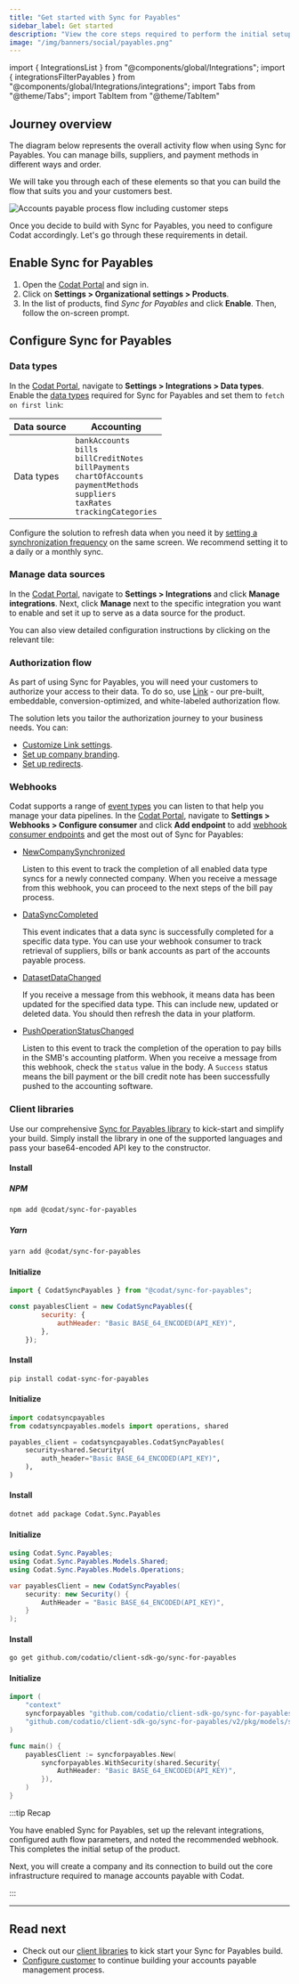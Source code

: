```yaml
---
title: "Get started with Sync for Payables"
sidebar_label: Get started
description: "View the core steps required to perform the initial setup for Sync for Payables"
image: "/img/banners/social/payables.png"
---
```


import { IntegrationsList } from "@components/global/Integrations";
import { integrationsFilterPayables } from "@components/global/Integrations/integrations";
import Tabs from "@theme/Tabs";
import TabItem from "@theme/TabItem"

## Journey overview

The diagram below represents the overall activity flow when using Sync for Payables. You can manage bills, suppliers, and payment methods in different ways and order. 

We will take you through each of these elements so that you can build the flow that suits you and your customers best.

![Accounts payable process flow including customer steps](/img/payables/payables-process-flow.png)

Once you decide to build with Sync for Payables, you need to configure Codat accordingly. Let's go through these requirements in detail.

## Enable Sync for Payables

1. Open the <a href="https://app.codat.io" target="_blank">Codat Portal</a> and sign in.
2. Click on **Settings > Organizational settings > Products**.
3. In the list of products, find _Sync for Payables_ and click **Enable**. Then, follow the on-screen prompt.

## Configure Sync for Payables

### Data types

In the <a href="https://app.codat.io" target="_blank">Codat Portal</a>, navigate to **Settings > Integrations > Data types**. Enable the [data types](/core-concepts/data-type-settings#override-the-default-sync-settings) required for Sync for Payables and set them to `fetch on first link`: 

| Data source | Accounting                                                                                                                                                                     |
|-------------|--------------------------------------------------------------------------------------------------------------------------------------------------------------------------------|
| Data types  | `bankAccounts`<br/> `bills`<br/> `billCreditNotes`<br/> `billPayments`<br/> `chartOfAccounts`<br/> `paymentMethods`<br/> `suppliers`<br/> `taxRates`<br/> `trackingCategories` |

Configure the solution to refresh data when you need it by [setting a synchronization frequency](/core-concepts/data-type-settings#choose-a-synchronization-frequency) on the same screen. We recommend setting it to a daily or a monthly sync.

### Manage data sources

In the <a href="https://app.codat.io" target="_blank">Codat Portal</a>, navigate to **Settings > Integrations** and click **Manage integrations**. Next, click **Manage** next to the specific integration you want to enable and set it up to serve as a data source for the product. 

You can also view detailed configuration instructions by clicking on the relevant tile:

<IntegrationsList filter={integrationsFilterPayables} />

### Authorization flow

As part of using Sync for Payables, you will need your customers to authorize your access to their data. To do so, use [Link](/auth-flow/authorize-embedded-link) - our pre-built, embeddable, conversion-optimized, and white-labeled authorization flow.

The solution lets you tailor the authorization journey to your business needs. You can:

* [Customize Link settings](/auth-flow/customize/customize-link).
* [Set up company branding](/auth-flow/customize/branding).
* [Set up redirects](/auth-flow/customize/set-up-redirects).

### Webhooks

Codat supports a range of [event types](/using-the-api/webhooks/event-types) you can listen to that help you manage your data pipelines. In the <a href="https://app.codat.io" target="_blank">Codat Portal</a>, navigate to **Settings > Webhooks > Configure consumer** and click **Add endpoint** to add [webhook consumer endpoints](/using-the-api/webhooks/create-consumer) and get the most out of Sync for Payables:

- [NewCompanySynchronized](/using-the-api/webhooks/event-types)

  Listen to this event to track the completion of all enabled data type syncs for a newly connected company. When you receive a message from this webhook, you can proceed to the next steps of the bill pay process. 

- [DataSyncCompleted](/using-the-api/webhooks/event-types)

  This event indicates that a data sync is successfully completed for a specific data type. You can use your webhook consumer to track retrieval of suppliers, bills or bank accounts as part of the accounts payable process.

- [DatasetDataChanged](/using-the-api/webhooks/event-types)

  If you receive a message from this webhook, it means data has been updated for the specified data type. This can include new, updated or deleted data. You should then refresh the data in your platform.

- [PushOperationStatusChanged](/using-the-api/webhooks/event-types)  

  Listen to this event to track the completion of the operation to pay bills in the SMB's accounting platform. When you receive a message from this webhook, check the `status` value in the body. A `Success` status means the bill payment or the bill credit note has been successfully pushed to the accounting software.

### Client libraries
Use our comprehensive [Sync for Payables library](/get-started/libraries) to kick-start and simplify your build. Simply install the library in one of the supported languages and pass your base64-encoded API key to the constructor.

<Tabs>

<TabItem value="nodejs" label="TypeScript">

#### Install

##### NPM
```sh
npm add @codat/sync-for-payables
```

##### Yarn
```sh
yarn add @codat/sync-for-payables
```

#### Initialize

```javascript
import { CodatSyncPayables } from "@codat/sync-for-payables";

const payablesClient = new CodatSyncPayables({
        security: {
            authHeader: "Basic BASE_64_ENCODED(API_KEY)",
        },
    });
```

</TabItem>

<TabItem value="python" label="Python">

#### Install

```sh
pip install codat-sync-for-payables
```

#### Initialize

```python
import codatsyncpayables
from codatsyncpayables.models import operations, shared

payables_client = codatsyncpayables.CodatSyncPayables(
    security=shared.Security(
        auth_header="Basic BASE_64_ENCODED(API_KEY)",
    ),
)
```

</TabItem>

<TabItem value="csharp" label="C#">

#### Install

```sh
dotnet add package Codat.Sync.Payables
```

#### Initialize

```csharp
using Codat.Sync.Payables;
using Codat.Sync.Payables.Models.Shared;
using Codat.Sync.Payables.Models.Operations;

var payablesClient = new CodatSyncPayables(
    security: new Security() {
        AuthHeader = "Basic BASE_64_ENCODED(API_KEY)",
    }
);
```

</TabItem>

<TabItem value="go" label="Go">

#### Install

```sh
go get github.com/codatio/client-sdk-go/sync-for-payables
```

#### Initialize

```go
import (
	"context"
	syncforpayables "github.com/codatio/client-sdk-go/sync-for-payables/v2"
	"github.com/codatio/client-sdk-go/sync-for-payables/v2/pkg/models/shared"
)

func main() {
	payablesClient := syncforpayables.New(
		syncforpayables.WithSecurity(shared.Security{
			AuthHeader: "Basic BASE_64_ENCODED(API_KEY)",
		}),
	)
}
```

</TabItem>

</Tabs>

:::tip Recap

You have enabled Sync for Payables, set up the relevant integrations, configured auth flow parameters, and noted the recommended webhook. This completes the initial setup of the product.

Next, you will create a company and its connection to build out the core infrastructure required to manage accounts payable with Codat.

:::

--- 

## Read next

* Check out our [client libraries](/get-started/libraries) to kick start your Sync for Payables build.
* [Configure customer](/payables/configure-customer) to continue building your accounts payable management process.